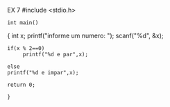 EX 7 
#include <stdio.h>


    int main()
{
    int x;
    printf("informe um numero: ");
    scanf("%d", &x);
    
    if(x % 2==0)
         printf("%d e par",x);
         
    else
    printf("%d e impar",x);
    
    return 0;
    
    }            
